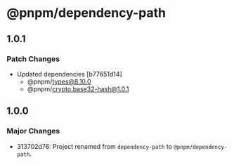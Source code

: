 # @pnpm/dependency-path

## 1.0.1

### Patch Changes

- Updated dependencies [b77651d14]
  - @pnpm/types@8.10.0
  - @pnpm/crypto.base32-hash@1.0.1

## 1.0.0

### Major Changes

- 313702d76: Project renamed from `dependency-path` to `@pnpm/dependency-path`.
